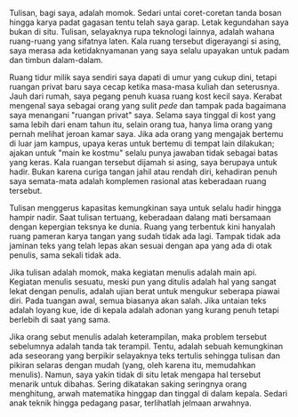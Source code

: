 Tulisan, bagi saya, adalah momok. Sedari untai coret-coretan tanda bosan hingga karya padat gagasan tentu telah saya garap. Letak kegundahan saya bukan di situ. Tulisan, selayaknya rupa teknologi lainnya, adalah wahana ruang-ruang yang sifatnya laten. Kala ruang tersebut digerayangi si asing, saya merasa ada ketidaknyamanan yang saya selalu upayakan untuk padam dan timbun dalam-dalam.

Ruang tidur milik saya sendiri saya dapati di umur yang cukup dini, tetapi ruangan privat baru saya cecap ketika masa-masa kuliah dan seterusnya. Jauh dari rumah, saya pegang penuh kuasa ruang kost kecil saya. Kerabat mengenal saya sebagai orang yang sulit *pede* dan tampak pada bagaimana saya menangani "ruangan privat" saya. Selama saya tinggal di kost yang sama lebih dari enam tahun itu, selain orang tua, hanya lima orang yang pernah melihat jeroan kamar saya. Jika ada orang yang mengajak bertemu di luar jam kampus, upaya keras untuk bertemu di tempat lain dilakukan; ajakan untuk "main ke kostmu" selalu punya jawaban tidak sebagai batas yang keras. Kala ruangan tersebut dijamah si asing, saya berupaya untuk hadir. Bukan karena curiga tangan jahil atau rendah diri, kehadiran penuh saya semata-mata adalah komplemen rasional atas keberadaan ruang tersebut.

Tulisan menggerus kapasitas kemungkinan saya untuk selalu hadir hingga hampir nadir. Saat tulisan tertuang, keberadaan dalang mati bersamaan dengan kepergian teksnya ke dunia. Ruang yang terbentuk kini hanyalah ruang pameran karya tangan yang sudah tidak ada lagi. Tampak tidak ada jaminan teks yang telah lepas akan sesuai dengan apa yang ada di otak penulis, sama sekali tidak ada.

Jika tulisan adalah momok, maka kegiatan menulis adalah main api. Kegiatan menulis sesuatu, meski pun yang ditulis adalah hal yang sangat lekat dengan penulis, adalah ujian berat untuk mengukur seberapa piawai diri. Pada tuangan awal, semua biasanya akan salah. Jika untaian teks adalah loyang kue, ide di kepala adalah adonan yang kurang penuh tetapi berlebih di saat yang sama.

Jika orang sebut menulis adalah keterampilan, maka problem tersebut sebelumnya adalah tanda tak terampil. Tentu, adalah sebuah kemungkinan ada seseorang yang berpikir selayaknya teks tertulis sehingga tulisan dan pikiran selaras dengan mudah (yang, oleh karena itu, memudahkan menulis). Namun, saya yakin tidak di situ letak mengapa hal tersebut menarik untuk dibahas. Sering dikatakan saking seringnya orang menghitung, arwah matematika hinggap dan tinggal di dalam kepala. Sedari anak teknik hingga pedagang pasar, terlihatlah jelmaan arwahnya.



